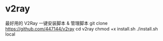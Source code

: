 # v2ray
最好用的 V2Ray 一键安装脚本 &amp; 管理脚本
git clone https://github.com/447144/v2ray
cd v2ray
chmod +x install.sh
./install.sh local
